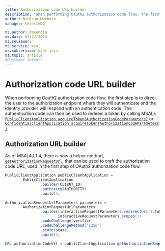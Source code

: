 ```yaml
---
title: Authorization code URL builder
description: "When performing Oauth2 authorization code flow, the first step is to direct the user to the authorization endpoint, where they will authenticate, and the identity provider will respond with an authentication code."
author: Dickson-Mwendia
manager: CelesteDG

ms.author: dmwendia
ms.date: 01/27/2024
ms.reviewer:
ms.service: msal
ms.subservice: msal-java
ms.topic: article
#Customer intent: 
---
```


# Authorization code URL builder

When performing Oauth2 authorization code flow, the first step is to direct the user to the authorization endpoint where they will authenticate and the identity provider will respond with an authentication code. The authentication code can then be used to redeem a token by calling MSALs [`PublicClientApplication.acquireToken(AuthorizationCodeParameters)`](xref:com.microsoft.aad.msal4j.AbstractClientApplicationBase.acquireToken(com.microsoft.aad.msal4j.AuthorizationCodeParameters)) or [`ConfidentialClientApplication.acquireToken(AuthorizationCodeParameters)`](xref:com.microsoft.aad.msal4j.AbstractClientApplicationBase.acquireToken(com.microsoft.aad.msal4j.AuthorizationCodeParameters)).

## Authorization URL builder

As of MSAL4J 1.4, there is now a helper method, [`getAuthorizationRequestUrl`](xref:com.microsoft.aad.msal4j.AbstractClientApplicationBase.getAuthorizationRequestUrl(com.microsoft.aad.msal4j.AuthorizationRequestUrlParameters)), that can be used to craft the authorization code URL, used in the first step of OAuth2 authorization code flow.

```java
PublicClientApplication publicClientApplication =
        PublicClientApplication
                .builder(CLIENT_ID)
                .authority(AUTHORITY)
                .build();

AuthorizationRequestUrlParameters parameters =
        AuthorizationRequestUrlParameters
                .builder(interactiveRequestParameters.redirectUri().toString(),
                        interactiveRequestParameters.scopes())
                .codeChallenge(verifier)
                .codeChallengeMethod("S256")
                .state(state);
                .build();

URL authorizationCodeUrl = publicClientApplication.getAuthorizationRequestUrl(parameters);
```

